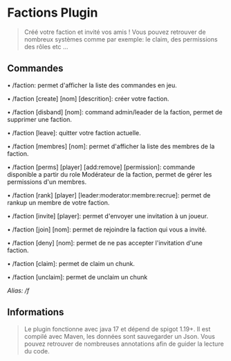 # Factions Plugin

> Créé votre faction et invité vos amis ! Vous pouvez retrouver de
> nombreux systèmes comme par exemple: le claim, des permissions des
> rôles etc ...


## Commandes

• /faction: permet d'afficher la liste des commandes en jeu.

• /faction [create] [nom] [descrition]: créer votre faction.

• /faction [disband] [nom]: command admin/leader de la faction, permet de supprimer une faction.

• /faction [leave]: quitter votre faction actuelle.

• /faction [membres] [nom]: permet d'afficher la liste des membres de la faction.

• /faction [perms] [player] [add:remove] [permission]: commande disponible a partir du role Modérateur de la faction, permet de gérer les permissions d'un membres.

• /faction [rank] [player] [leader:moderator:membre:recrue]: permet de rankup un membre de votre faction.

• /faction [invite] [player]: permet d'envoyer une invitation à un joueur.

• /faction [join] [nom]: permet de rejoindre la faction qui vous a invité.

• /faction [deny] [nom]: permet de ne pas accepter l'invitation d'une faction.

• /faction [claim]: permet de claim un chunk.

• /faction [unclaim]: permet de unclaim un chunk

*Alias: /f*

## Informations
> Le plugin fonctionne avec java 17 et dépend de spigot 1.19+. Il est compilé avec Maven, les données sont sauvegarder un Json. Vous pouvez retrouver de nombreuses annotations afin de guider la lecture du code.

